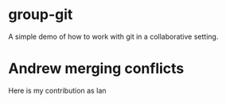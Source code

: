 # group-git
A simple demo of how to work with git in a collaborative setting.

# Andrew merging conflicts
Here is my contribution as Ian

